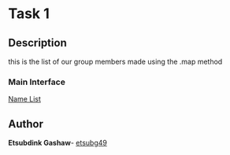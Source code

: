 # Task 1

## Description
this is the list of our group members made using the .map method
### Main Interface
[Name List]([(https://github.com/etsubg49/GDGtasks/blob/main/task%201/screenshot/Screenshot%202025-01-04%20074926.png))
## Author
**Etsubdink Gashaw**- [etsubg49](https://github.com/etsubg49)
